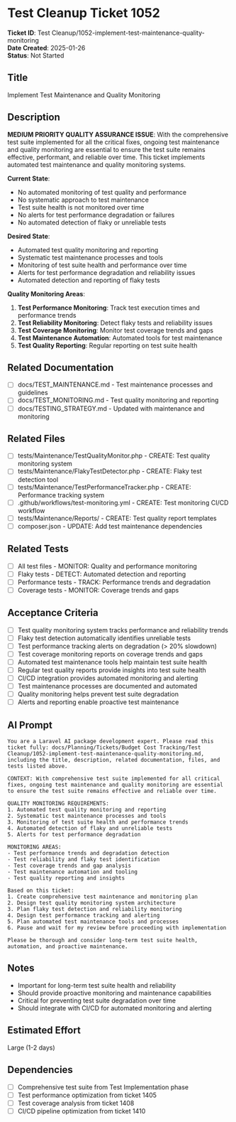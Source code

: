 # Test Cleanup Ticket 1052

**Ticket ID**: Test Cleanup/1052-implement-test-maintenance-quality-monitoring  
**Date Created**: 2025-01-26  
**Status**: Not Started  

## Title
Implement Test Maintenance and Quality Monitoring

## Description
**MEDIUM PRIORITY QUALITY ASSURANCE ISSUE**: With the comprehensive test suite implemented for all the critical fixes, ongoing test maintenance and quality monitoring are essential to ensure the test suite remains effective, performant, and reliable over time. This ticket implements automated test maintenance and quality monitoring systems.

**Current State**:
- No automated monitoring of test quality and performance
- No systematic approach to test maintenance
- Test suite health is not monitored over time
- No alerts for test performance degradation or failures
- No automated detection of flaky or unreliable tests

**Desired State**:
- Automated test quality monitoring and reporting
- Systematic test maintenance processes and tools
- Monitoring of test suite health and performance over time
- Alerts for test performance degradation and reliability issues
- Automated detection and reporting of flaky tests

**Quality Monitoring Areas**:
1. **Test Performance Monitoring**: Track test execution times and performance trends
2. **Test Reliability Monitoring**: Detect flaky tests and reliability issues
3. **Test Coverage Monitoring**: Monitor test coverage trends and gaps
4. **Test Maintenance Automation**: Automated tools for test maintenance
5. **Test Quality Reporting**: Regular reporting on test suite health

## Related Documentation
- [ ] docs/TEST_MAINTENANCE.md - Test maintenance processes and guidelines
- [ ] docs/TEST_MONITORING.md - Test quality monitoring and reporting
- [ ] docs/TESTING_STRATEGY.md - Updated with maintenance and monitoring

## Related Files
- [ ] tests/Maintenance/TestQualityMonitor.php - CREATE: Test quality monitoring system
- [ ] tests/Maintenance/FlakyTestDetector.php - CREATE: Flaky test detection tool
- [ ] tests/Maintenance/TestPerformanceTracker.php - CREATE: Performance tracking system
- [ ] .github/workflows/test-monitoring.yml - CREATE: Test monitoring CI/CD workflow
- [ ] tests/Maintenance/Reports/ - CREATE: Test quality report templates
- [ ] composer.json - UPDATE: Add test maintenance dependencies

## Related Tests
- [ ] All test files - MONITOR: Quality and performance monitoring
- [ ] Flaky tests - DETECT: Automated detection and reporting
- [ ] Performance tests - TRACK: Performance trends and degradation
- [ ] Coverage tests - MONITOR: Coverage trends and gaps

## Acceptance Criteria
- [ ] Test quality monitoring system tracks performance and reliability trends
- [ ] Flaky test detection automatically identifies unreliable tests
- [ ] Test performance tracking alerts on degradation (> 20% slowdown)
- [ ] Test coverage monitoring reports on coverage trends and gaps
- [ ] Automated test maintenance tools help maintain test suite health
- [ ] Regular test quality reports provide insights into test suite health
- [ ] CI/CD integration provides automated monitoring and alerting
- [ ] Test maintenance processes are documented and automated
- [ ] Quality monitoring helps prevent test suite degradation
- [ ] Alerts and reporting enable proactive test maintenance

## AI Prompt
```
You are a Laravel AI package development expert. Please read this ticket fully: docs/Planning/Tickets/Budget Cost Tracking/Test Cleanup/1052-implement-test-maintenance-quality-monitoring.md, including the title, description, related documentation, files, and tests listed above.

CONTEXT: With comprehensive test suite implemented for all critical fixes, ongoing test maintenance and quality monitoring are essential to ensure the test suite remains effective and reliable over time.

QUALITY MONITORING REQUIREMENTS:
1. Automated test quality monitoring and reporting
2. Systematic test maintenance processes and tools
3. Monitoring of test suite health and performance trends
4. Automated detection of flaky and unreliable tests
5. Alerts for test performance degradation

MONITORING AREAS:
- Test performance trends and degradation detection
- Test reliability and flaky test identification
- Test coverage trends and gap analysis
- Test maintenance automation and tooling
- Test quality reporting and insights

Based on this ticket:
1. Create comprehensive test maintenance and monitoring plan
2. Design test quality monitoring system architecture
3. Plan flaky test detection and reliability monitoring
4. Design test performance tracking and alerting
5. Plan automated test maintenance tools and processes
6. Pause and wait for my review before proceeding with implementation

Please be thorough and consider long-term test suite health, automation, and proactive maintenance.
```

## Notes
- Important for long-term test suite health and reliability
- Should provide proactive monitoring and maintenance capabilities
- Critical for preventing test suite degradation over time
- Should integrate with CI/CD for automated monitoring and alerting

## Estimated Effort
Large (1-2 days)

## Dependencies
- [ ] Comprehensive test suite from Test Implementation phase
- [ ] Test performance optimization from ticket 1405
- [ ] Test coverage analysis from ticket 1408
- [ ] CI/CD pipeline optimization from ticket 1410
